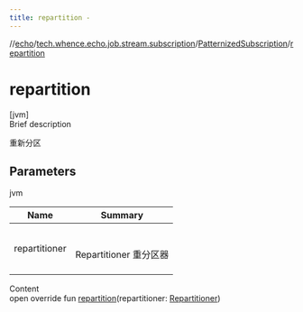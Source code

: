 ```yaml
---
title: repartition -
---
```

//[echo](../../index.md)/[tech.whence.echo.job.stream.subscription](../index.md)/[PatternizedSubscription](index.md)/[repartition](repartition.md)



# repartition  
[jvm]  
Brief description  


重新分区



## Parameters  
  
jvm  
  
|  Name|  Summary| 
|---|---|
| repartitioner| <br><br>Repartitioner 重分区器<br><br>
  
  
Content  
open override fun [repartition](repartition.md)(repartitioner: [Repartitioner](../-repartitioner/index.md))  



